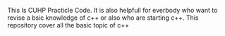 This Is CUHP Practicle Code. It is also helpfull for everbody who want to revise a bsic knowledge of c++ or also who are starting c++. This repository cover all the basic topic of c++
